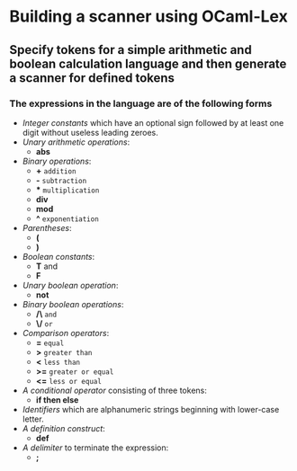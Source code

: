 # Building a scanner using OCaml-Lex

## Specify tokens for a simple arithmetic and boolean calculation language and then generate a scanner for defined tokens

### The expressions in the language are of the following forms

- _Integer constants_ which have an optional sign followed by at least one digit without useless leading zeroes.
- _Unary arithmetic operations_:
  - **abs**
- _Binary operations_:
  - **+**  `addition`
  - **-**  `subtraction`
  - **\***  `multiplication`
  - **div**
  - **mod**
  - **^**  `exponentiation`
- _Parentheses_:
  - **(**
  - **)**
- _Boolean constants_:
  - **T** and
  - **F**
- _Unary boolean operation_:
  - **not**
- _Binary boolean operations_:  
  - **\/\\**  `and`
  - **\\/**  `or`
- _Comparison operators_:
  - **=**  `equal`
  - **>**  `greater than`
  - **<**  `less than`
  - **>=**  `greater or equal`
  - **<=**  `less or equal`
- _A conditional operator_ consisting of three tokens:
  - **if then else**
- _Identifiers_ which are alphanumeric strings beginning with lower-case letter.
- _A definition construct_:
  - **def**
- _A delimiter_ to terminate the expression:
  - **;**
